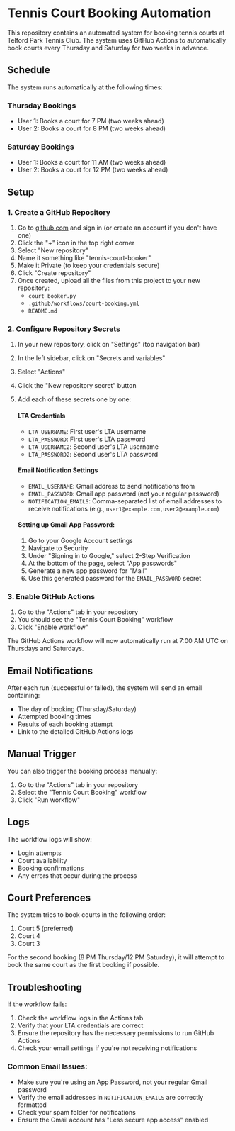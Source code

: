 # Tennis Court Booking Automation

This repository contains an automated system for booking tennis courts at Telford Park Tennis Club. The system uses GitHub Actions to automatically book courts every Thursday and Saturday for two weeks in advance.

## Schedule

The system runs automatically at the following times:

### Thursday Bookings
- User 1: Books a court for 7 PM (two weeks ahead)
- User 2: Books a court for 8 PM (two weeks ahead)

### Saturday Bookings
- User 1: Books a court for 11 AM (two weeks ahead)
- User 2: Books a court for 12 PM (two weeks ahead)

## Setup

### 1. Create a GitHub Repository
1. Go to [github.com](https://github.com) and sign in (or create an account if you don't have one)
2. Click the "+" icon in the top right corner
3. Select "New repository"
4. Name it something like "tennis-court-booker"
5. Make it Private (to keep your credentials secure)
6. Click "Create repository"
7. Once created, upload all the files from this project to your new repository:
   - `court_booker.py`
   - `.github/workflows/court-booking.yml`
   - `README.md`

### 2. Configure Repository Secrets
1. In your new repository, click on "Settings" (top navigation bar)
2. In the left sidebar, click on "Secrets and variables"
3. Select "Actions"
4. Click the "New repository secret" button
5. Add each of these secrets one by one:

   #### LTA Credentials
   - `LTA_USERNAME`: First user's LTA username
   - `LTA_PASSWORD`: First user's LTA password
   - `LTA_USERNAME2`: Second user's LTA username
   - `LTA_PASSWORD2`: Second user's LTA password

   #### Email Notification Settings
   - `EMAIL_USERNAME`: Gmail address to send notifications from
   - `EMAIL_PASSWORD`: Gmail app password (not your regular password)
   - `NOTIFICATION_EMAILS`: Comma-separated list of email addresses to receive notifications (e.g., `user1@example.com,user2@example.com`)

   #### Setting up Gmail App Password:
   1. Go to your Google Account settings
   2. Navigate to Security
   3. Under "Signing in to Google," select 2-Step Verification
   4. At the bottom of the page, select "App passwords"
   5. Generate a new app password for "Mail"
   6. Use this generated password for the `EMAIL_PASSWORD` secret

### 3. Enable GitHub Actions
1. Go to the "Actions" tab in your repository
2. You should see the "Tennis Court Booking" workflow
3. Click "Enable workflow"

The GitHub Actions workflow will now automatically run at 7:00 AM UTC on Thursdays and Saturdays.

## Email Notifications

After each run (successful or failed), the system will send an email containing:
- The day of booking (Thursday/Saturday)
- Attempted booking times
- Results of each booking attempt
- Link to the detailed GitHub Actions logs

## Manual Trigger

You can also trigger the booking process manually:
1. Go to the "Actions" tab in your repository
2. Select the "Tennis Court Booking" workflow
3. Click "Run workflow"

## Logs

The workflow logs will show:
- Login attempts
- Court availability
- Booking confirmations
- Any errors that occur during the process

## Court Preferences

The system tries to book courts in the following order:
1. Court 5 (preferred)
2. Court 4
3. Court 3

For the second booking (8 PM Thursday/12 PM Saturday), it will attempt to book the same court as the first booking if possible.

## Troubleshooting

If the workflow fails:
1. Check the workflow logs in the Actions tab
2. Verify that your LTA credentials are correct
3. Ensure the repository has the necessary permissions to run GitHub Actions
4. Check your email settings if you're not receiving notifications

### Common Email Issues:
- Make sure you're using an App Password, not your regular Gmail password
- Verify the email addresses in `NOTIFICATION_EMAILS` are correctly formatted
- Check your spam folder for notifications
- Ensure the Gmail account has "Less secure app access" enabled 